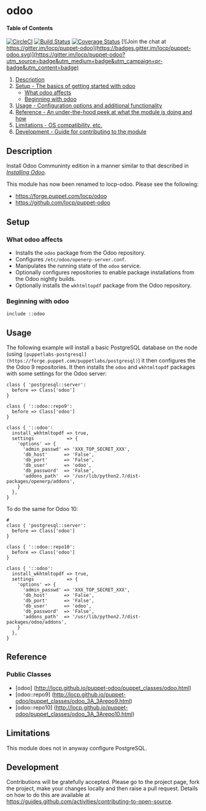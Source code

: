 # odoo

#### Table of Contents
[![CircleCI](https://circleci.com/gh/locp/puppet-odoo/tree/master.svg?style=svg)](https://circleci.com/gh/locp/puppet-odoo/tree/master)
[![Build Status](https://travis-ci.org/locp/puppet-odoo.png?branch=master)](https://travis-ci.org/locp/puppet-odoo)
[![Coverage Status](https://coveralls.io/repos/github/locp/puppet-odoo/badge.svg?branch=master)](https://coveralls.io/github/locp/puppet-odoo?branch=master)
[![Join the chat at https://gitter.im/locp/puppet-odoo](https://badges.gitter.im/locp/puppet-odoo.svg)](https://gitter.im/locp/puppet-odoo?utm_source=badge&utm_medium=badge&utm_campaign=pr-badge&utm_content=badge)

1. [Description](#description)
1. [Setup - The basics of getting started with odoo](#setup)
    * [What odoo affects](#what-odoo-affects)
    * [Beginning with odoo](#beginning-with-odoo)
1. [Usage - Configuration options and additional functionality](#usage)
1. [Reference - An under-the-hood peek at what the module is doing and how](#reference)
1. [Limitations - OS compatibility, etc.](#limitations)
1. [Development - Guide for contributing to the module](#development)

## Description

Install Odoo Communinty edition in a manner similar to that described in
*[Installing Odoo](https://www.odoo.com/documentation/9.0/setup/install.html)*.

This module has now been renamed to locp-odoo.  Please see the following:

* https://forge.puppet.com/locp/odoo
* https://github.com/locp/puppet-odoo

## Setup

### What odoo affects

* Installs the `odoo` package from the Odoo repository.
* Configures `/etc/odoo/openerp-server.conf`.
* Manipulates the running state of the `odoo` service.
* Optionally configures repositories to enable package installations from
  the Odoo nightly builds.
* Optionally installs the `wkhtmltopdf` package from the Odoo repository.

### Beginning with odoo

```puppet
include ::odoo
```

## Usage

The following example will install a basic PostgreSQL database on the
node (using
`[puppetlabs-postgresql](https://forge.puppet.com/puppetlabs/postgresql)`)
it then configures the the Odoo 9 repositories.  It then installs the
`odoo` and `wkhtmltopdf` packages with some settings for the Odoo
server:

```puppet
class { 'postgresql::server':
  before => Class['odoo']
}

class { '::odoo::repo9':
  before => Class['odoo']
}

class { '::odoo':
  install_wkhtmltopdf => true,
  settings            => {
    'options' => {
      'admin_passwd' => 'XXX_TOP_SECRET_XXX',
      'db_host'      => 'False',
      'db_port'      => 'False',
      'db_user'      => 'odoo',
      'db_password'  => 'False',
      'addons_path'  => '/usr/lib/python2.7/dist-packages/openerp/addons',
    }
  },
}
```

To do the same for Odoo 10:

```puppet
#
class { 'postgresql::server':
  before => Class['odoo']
}

class { '::odoo::repo10':
  before => Class['odoo']
}

class { '::odoo':
  install_wkhtmltopdf => true,
  settings            => {
    'options' => {
      'admin_passwd' => 'XXX_TOP_SECRET_XXX',
      'db_host'      => 'False',
      'db_port'      => 'False',
      'db_user'      => 'odoo',
      'db_password'  => 'False',
      'addons_path'  => '/usr/lib/python2.7/dist-packages/odoo/addons',
    }
  },
}
```

## Reference

### Public Classes

* [odoo]
  (http://locp.github.io/puppet-odoo/puppet_classes/odoo.html)
* [odoo::repo9]
  (http://locp.github.io/puppet-odoo/puppet_classes/odoo_3A_3Arepo9.html)
* [odoo::repo10]
  (http://locp.github.io/puppet-odoo/puppet_classes/odoo_3A_3Arepo10.html)

## Limitations

This module does not in anyway configure PostgreSQL.

## Development

Contributions will be gratefully accepted. Please go to the project page, fork
the project, make your changes locally and then raise a pull request. Details
on how to do this are available at
https://guides.github.com/activities/contributing-to-open-source.
